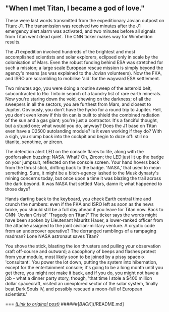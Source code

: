 ## "When I met Titan, I became a god of love."

These were last words transmitted from the expeditionary Jovian outpost on Titan: J1. The transmission was received two minutes after the J1 emergency alert alarm was activated, and two minutes before all signals from Titan went dead quiet. The CNN ticker makes way for Wimbeldon results. 

The J1 expedition involved hundreds of the brightest and most accomplished scientists and solar explorers, eclipsed only in scale by the colonisation of Mars. Even the robust funding behind ESA was stretched for such a mission; a large scale European rescue mission is simply beyond the agency's means (as was explained to the Jovian volunteers). Now the FKA, and ISRO are scrambling to mobilise 'aid' for the wayward ESA settlement.

Two minutes ago, you were doing a routine sweep of the asteroid belt, subcontracted to Rio Tinto in search of a laundry list of rare earth minerals. Now you're staring down the void, chewing on the darkness; of all the sweepers in all the sectors, *you* are furthest from Mars, and closest to Jupiter. Obviously, you don't have the hydro for a round trip to Jupiter. Hell, you don't even know if this tin can is built to shield the combined radiation of the sun and a gas giant; you're just a contractor. It's a fanciful thought, but a stupid one; what would you do, anyway? Does the J1 base on Titan even have a C2500 autolanding module? Is it even working if they do? With a sigh, you slump back into the cockpit and begin to doze off: still no titanite, xenotime, or zircon. 

The detection alert LED on the console flares to life, along with the godforsaken buzzing: NASA. What? Oh, Zircon; the LED just lit up the badge on your jumpsuit, reflected on the console screen. Your hand hovers back from the thrust stick, drifting back to the badge. 'NASA,' that used to mean something. Sure, it might be a bitch-agency lashed to the Musk dynasty's mining concerns today, but once upon a time it was blazing the trail across the dark beyond. It was NASA that settled Mars, damn it; what happened to those days? 

Hands darting back to the keyboard, you check Earth central time and crunch the numbers: even if the FKA and ISRO left as soon as the news broke, you should still be a full day ahead if you leave for Titan now. Back to CNN: 'Jovian Crisis!' 'Tragedy on Titan?' The ticker says the words might have been spoken by Lieutenant Mauritz Hauer, a lower-ranked officer from the attaché assigned to the joint civilian-military venture. A cryptic code from an undercover operative? The derranged ramblings of a rampaging madman? Lone NASA astronaut saves Titan?

You shove the stick, blasting the ion thrusters and pulling your observation craft off-course and outward; a cacophony of beeps and flashes protest from your module, most likely soon to be joined by a pissy space-x 'consultant'. You power the lot down, putting the system into hibernation, except for the entertainment console; it's going to be a long month until you get there, you might not make it back, and if you do, you might not have a job - what a dinner party story, though, 'that time I stole a $400 million dollar spacecraft, visited an unexplored sector of the solar system, finally beat Dark Souls IV, and possibly rescued a moon-full of European scientists.' 

===
[*(Link to original post)*](https://www.reddit.com/r/Worldprompts/comments/3fv24n/when_i_met_titan_i_became_a_god_of_love/ctt5c29?context=3)
######[_BACK_](/README.md]
